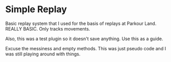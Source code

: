 # Simple Replay

Basic replay system that I used for the basis of replays at Parkour Land. 
REALLY BASIC. Only tracks movements.

Also, this was a test plugin so it doesn't save anything. Use this as a guide.

Excuse the messiness and empty methods. This was just pseudo code and I was still playing around with things.
